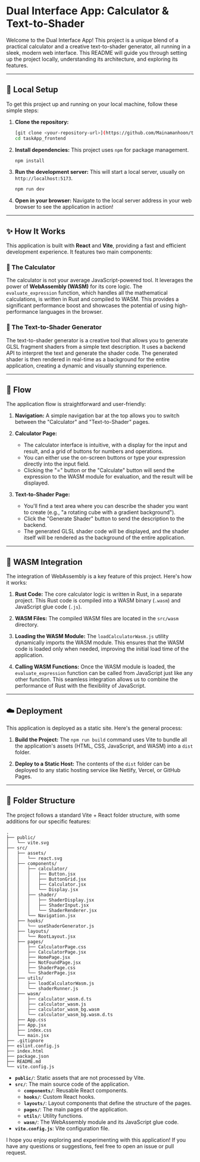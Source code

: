 # Dual Interface App: Calculator & Text-to-Shader

Welcome to the Dual Interface App\! This project is a unique blend of a practical calculator and a creative text-to-shader generator, all running in a sleek, modern web interface. This README will guide you through setting up the project locally, understanding its architecture, and exploring its features.

-----

## 🚀 Local Setup

To get this project up and running on your local machine, follow these simple steps:

1.  **Clone the repository:**

    ```bash
    [git clone <your-repository-url>](https://github.com/Mainamanhoon/taskApp_frontend.git)
    cd taskApp_frontend
    ```

2.  **Install dependencies:** This project uses `npm` for package management.

    ```bash
    npm install
    ```

3.  **Run the development server:** This will start a local server, usually on `http://localhost:5173`.

    ```bash
    npm run dev
    ```

4.  **Open in your browser:** Navigate to the local server address in your web browser to see the application in action\!

-----

## ✨ How It Works

This application is built with **React** and **Vite**, providing a fast and efficient development experience. It features two main components:

### 🔢 The Calculator

The calculator is not your average JavaScript-powered tool. It leverages the power of **WebAssembly (WASM)** for its core logic. The `evaluate_expression` function, which handles all the mathematical calculations, is written in Rust and compiled to WASM. This provides a significant performance boost and showcases the potential of using high-performance languages in the browser.

### 🎨 The Text-to-Shader Generator

The text-to-shader generator is a creative tool that allows you to generate GLSL fragment shaders from a simple text description. It uses a backend API to interpret the text and generate the shader code. The generated shader is then rendered in real-time as a background for the entire application, creating a dynamic and visually stunning experience.

-----

## 🌊 Flow

The application flow is straightforward and user-friendly:

1.  **Navigation:** A simple navigation bar at the top allows you to switch between the "Calculator" and "Text-to-Shader" pages.

2.  **Calculator Page:**

      * The calculator interface is intuitive, with a display for the input and result, and a grid of buttons for numbers and operations.
      * You can either use the on-screen buttons or type your expression directly into the input field.
      * Clicking the "=" button or the "Calculate" button will send the expression to the WASM module for evaluation, and the result will be displayed.

3.  **Text-to-Shader Page:**

      * You'll find a text area where you can describe the shader you want to create (e.g., "a rotating cube with a gradient background").
      * Click the "Generate Shader" button to send the description to the backend.
      * The generated GLSL shader code will be displayed, and the shader itself will be rendered as the background of the entire application.

-----

## 🔧 WASM Integration

The integration of WebAssembly is a key feature of this project. Here's how it works:

1.  **Rust Code:** The core calculator logic is written in Rust, in a separate project. This Rust code is compiled into a WASM binary (`.wasm`) and JavaScript glue code (`.js`).

2.  **WASM Files:** The compiled WASM files are located in the `src/wasm` directory.

3.  **Loading the WASM Module:** The `loadCalculatorWasm.js` utility dynamically imports the WASM module. This ensures that the WASM code is loaded only when needed, improving the initial load time of the application.

4.  **Calling WASM Functions:** Once the WASM module is loaded, the `evaluate_expression` function can be called from JavaScript just like any other function. This seamless integration allows us to combine the performance of Rust with the flexibility of JavaScript.

-----

## ☁️ Deployment

This application is deployed as a static site. Here's the general process:

1.  **Build the Project:** The `npm run build` command uses Vite to bundle all the application's assets (HTML, CSS, JavaScript, and WASM) into a `dist` folder.

2.  **Deploy to a Static Host:** The contents of the `dist` folder can be deployed to any static hosting service like Netlify, Vercel, or GitHub Pages.

-----

## 📁 Folder Structure

The project follows a standard Vite + React folder structure, with some additions for our specific features:

```
.
├── public/
│   └── vite.svg
├── src/
│   ├── assets/
│   │   └── react.svg
│   ├── components/
│   │   ├── calculator/
│   │   │   ├── Button.jsx
│   │   │   ├── ButtonGrid.jsx
│   │   │   ├── Calculator.jsx
│   │   │   └── Display.jsx
│   │   ├── shader/
│   │   │   ├── ShaderDisplay.jsx
│   │   │   ├── ShaderInput.jsx
│   │   │   └── ShaderRenderer.jsx
│   │   └── Navigation.jsx
│   ├── hooks/
│   │   └── useShaderGenerator.js
│   ├── layouts/
│   │   └── RootLayout.jsx
│   ├── pages/
│   │   ├── CalculatorPage.css
│   │   ├── CalculatorPage.jsx
│   │   ├── HomePage.jsx
│   │   ├── NotFoundPage.jsx
│   │   ├── ShaderPage.css
│   │   └── ShaderPage.jsx
│   ├── utils/
│   │   ├── loadCalculatorWasm.js
│   │   └── shaderRunner.js
│   ├── wasm/
│   │   ├── calculator_wasm.d.ts
│   │   ├── calculator_wasm.js
│   │   ├── calculator_wasm_bg.wasm
│   │   └── calculator_wasm_bg.wasm.d.ts
│   ├── App.css
│   ├── App.jsx
│   ├── index.css
│   └── main.jsx
├── .gitignore
├── eslint.config.js
├── index.html
├── package.json
├── README.md
└── vite.config.js
```

  * **`public/`**: Static assets that are not processed by Vite.
  * **`src/`**: The main source code of the application.
      * **`components/`**: Reusable React components.
      * **`hooks/`**: Custom React hooks.
      * **`layouts/`**: Layout components that define the structure of the pages.
      * **`pages/`**: The main pages of the application.
      * **`utils/`**: Utility functions.
      * **`wasm/`**: The WebAssembly module and its JavaScript glue code.
  * **`vite.config.js`**: Vite configuration file.

I hope you enjoy exploring and experimenting with this application\! If you have any questions or suggestions, feel free to open an issue or pull request.

